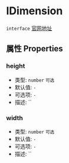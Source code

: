 # IDimension
`interface` [官网地址](https://microsoft.github.io/monaco-editor/docs.html#interfaces/editor.IDimension.html)

## 属性 Properties
### height
+ 类型: `number`  `可选`
+ 默认值: `-`
+ 可选项: `-`
+ 描述: ``

### width
+ 类型: `number`  `可选`
+ 默认值: `-`
+ 可选项: `-`
+ 描述: ``